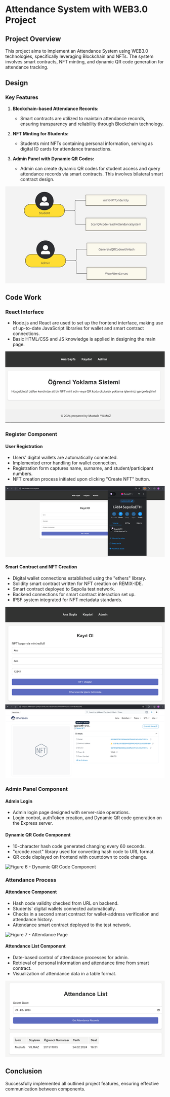 # Attendance System with WEB3.0 Project

## Project Overview

This project aims to implement an Attendance System using WEB3.0 technologies, specifically leveraging Blockchain and NFTs. The system involves smart contracts, NFT minting, and dynamic QR code generation for attendance tracking.

## Design

### Key Features

1. **Blockchain-based Attendance Records:**
   - Smart contracts are utilized to maintain attendance records, ensuring transparency and reliability through Blockchain technology.

2. **NFT Minting for Students:**
   - Students mint NFTs containing personal information, serving as digital ID cards for attendance transactions.

3. **Admin Panel with Dynamic QR Codes:**
   - Admin can create dynamic QR codes for student access and query attendance records via smart contracts. This involves bilateral smart contract design.

![Figure 1 - Basic requirements](images/figure1.jpg)

## Code Work

### React Interface

- Node.js and React are used to set up the frontend interface, making use of up-to-date JavaScript libraries for wallet and smart contract connections.
- Basic HTML/CSS and JS knowledge is applied in designing the main page.

![Figure 2 - Main Page of the Project](images/figure2.jpg)

### Register Component

#### User Registration

- Users' digital wallets are automatically connected.
- Implemented error handling for wallet connection.
- Registration form captures name, surname, and student/participant numbers.
- NFT creation process initiated upon clicking "Create NFT" button.

![Figure 3 - Register Page of the Project](images/figure3.jpg)

#### Smart Contract and NFT Creation

- Digital wallet connections established using the "ethers" library.
- Solidity smart contract written for NFT creation on REMIX-IDE.
- Smart contract deployed to Sepolia test network.
- Backend connections for smart contract interaction set up.
- IPSF system integrated for NFT metadata standards.

![Figure 4 - After the Mint Process Interface](images/figure4.jpg)
![Figure 5 - Student NFT Transaction Result](images/figure5.jpg)

### Admin Panel Component

#### Admin Login

- Admin login page designed with server-side operations.
- Login control, authToken creation, and Dynamic QR code generation on the Express server.

#### Dynamic QR Code Component

- 10-character hash code generated changing every 60 seconds.
- "qrcode.react" library used for converting hash code to URL format.
- QR code displayed on frontend with countdown to code change.

![Figure 6 - Dynamic QR Code Component](images/figure6.jpg)

### Attendance Process

#### Attendance Component

- Hash code validity checked from URL on backend.
- Students' digital wallets connected automatically.
- Checks in a second smart contract for wallet-address verification and attendance history.
- Attendance smart contract deployed to the test network.

![Figure 7 - Attendance Page](images/figure7.jpg)

#### Attendance List Component

- Date-based control of attendance processes for admin.
- Retrieval of personal information and attendance time from smart contract.
- Visualization of attendance data in a table format.

![Figure 8 - Attendance List Component](images/figure8.jpg)

## Conclusion

Successfully implemented all outlined project features, ensuring effective communication between components.

